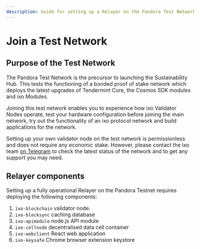 ```yaml
---
description: Guide for setting up a Relayer on the Pandora Test Network.
---
```


# Join a Test Network

## Purpose of the Test Network

The Pandora Test Network is the precursor to launching the Sustainability Hub. This tests the functioning of a bonded proof of stake network which deploys the latest upgrades of Tendermint Core, the Cosmos SDK modules and ixo Modules.

Joining this test network enables you to experience how ixo Validator Nodes operate, test your hardware configuration before joining the main network, try out the functionality of an ixo protocol network and build applications for the network.

Setting up your own validator node on the test network is permissionless and does not require any economic stake. However, please contact the ixo team [on Telegram](https://t.me/ixotestnet) to check the latest status of the network and to get any support you may need. 

## Relayer components

Setting up a fully operational Relayer on the Pandora Testnet requires deploying the following components:

1. `ixo-blockchain` validator node.
2. `ixo-blocksync` caching database
3. `ixo-apimodule` node.js API module
4. `ixo-cellnode` decentralised data cell container
5. `ixo-webclient` React web application
6. `ixo-keysafe` Chrome browser extension keystore





